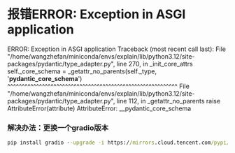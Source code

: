 # 报错ERROR: Exception in ASGI application

ERROR:    Exception in ASGI application
Traceback (most recent call last):
  File "/home/wangzhefan/miniconda/envs/explain/lib/python3.12/site-packages/pydantic/type_adapter.py", line 270, in _init_core_attrs
    self._core_schema = _getattr_no_parents(self._type, '__pydantic_core_schema__')
                        ^^^^^^^^^^^^^^^^^^^^^^^^^^^^^^^^^^^^^^^^^^^^^^^^^^^^^^^^^^^
  File "/home/wangzhefan/miniconda/envs/explain/lib/python3.12/site-packages/pydantic/type_adapter.py", line 112, in _getattr_no_parents
    raise AttributeError(attribute)
AttributeError: __pydantic_core_schema

### 解决办法：更换一个gradio版本

```bat
pip install gradio --upgrade -i https://mirrors.cloud.tencent.com/pypi/simple
```